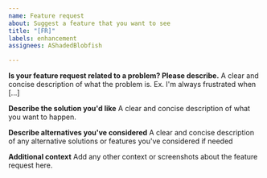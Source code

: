 ```yaml
---
name: Feature request
about: Suggest a feature that you want to see
title: "[FR]"
labels: enhancement
assignees: AShadedBlobfish

---
```


**Is your feature request related to a problem? Please describe.**
A clear and concise description of what the problem is. Ex. I'm always frustrated when [...]

**Describe the solution you'd like**
A clear and concise description of what you want to happen.

**Describe alternatives you've considered**
A clear and concise description of any alternative solutions or features you've considered if needed

**Additional context**
Add any other context or screenshots about the feature request here.
